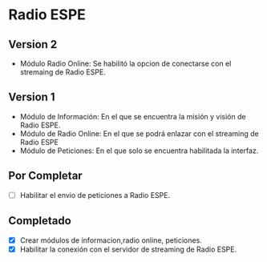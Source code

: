 Radio ESPE
==========

Version 2
----------
+ Módulo Radio Online: Se habilitó la opcion de conectarse con el stremaing de Radio ESPE.

Version 1
----------

+ Módulo de Información: En el que se encuentra la misión y visión de Radio ESPE.
+ Módulo de Radio Online: En el que se podrá enlazar con el streaming de Radio ESPE
+ Módulo de Peticiones: En el que solo se encuentra habilitada la interfaz.

Por Completar
-------------
- [ ] Habilitar el envio de peticiones a Radio ESPE.

Completado
-------------
- [x] Crear módulos de informacion,radio online, peticiones.
- [x] Habilitar la conexión con el servidor de streaming de Radio ESPE.
